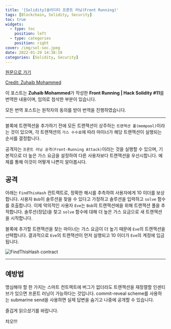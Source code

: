 ```yaml
---
title: '[Solidity]솔리디티 프론트 러닝(Front Running)'
tags: [Blockchain, Solidity, Security]
toc: true
widgets:
  - type: toc
    position: left
  - type: categories
    position: right
cover: /img/sol-sec.jpeg
date: 2022-01-29 14:38:19
categories: [Solidity, Security]
---
```


</pre>
<!--more-->

<!--more-->

[원문으로 가기](https://coinsbench.com/front-running-hack-solidity-10-57d0765d0179)

[Credit: Zuhaib Mohammed](https://zuhaibmd.medium.com/)

이 포스트는 **Zuhaib Mohammed**가 작성한 **Front Running | Hack Solidity #11**를 번역한 내용이며, 임의로 첨삭한 부분이 있습니다.

모든 번역 포스트는 원작자의 동의를 받아 번역을 진행하였습니다.

---

블록에 트랜잭션을 추가하기 전에 모든 트랜잭션이 상주하는 `트랜잭션 풀(mempool)`이라는 것이 있으며, 각 트랜잭션의 `가스 수수료`에 따라 마이너가 해당 트랜잭션이 실행되는 순서를 결정합니다.

공격자는 `프론트 러닝 공격(Front-Running Attack)`이라는 것을 실행할 수 있으며, 기본적으로 더 높은 가스 요금을 설정하여 다른 사용자보다 트랜잭션을 우선시합니다. 예제를 통해 이것이 어떻게 나쁜지 알아봅시다.

## **공격**

아래는 `FindThisHash` 컨트랙트로, 정확한 해시를 추측하여 사용자에게 10 이더를 보상합니다. 사용자 `Bob`이 솔루션을 찾을 수 있다고 가정하고 솔루션을 입력하고 `solve` 함수를 호출합니다. 이제 악의적인 사용자 `Eve`는 `Bob`의 트랜잭션에을 위해 트랜잭션 풀을 추적합니다. 솔루션(정답)을 찾고 `solve` 함수에 대해 더 높은 가스 요금으로 새 트랜잭션을 시작합니다.

블록에 추가할 트랜잭션을 찾는 마이너는 가스 요금이 더 높기 때문에 `Eve`의 트랜잭션을 선택합니다. 결과적으로 `Eve`의 트랜잭션이 먼저 실행되고 10 이더가 `Eve`의 계정에 입금됩니다.

![FindThisHash contract](/img/솔리디티-보안-프론트-러닝/2.png?style=centerme)

---

## **예방법**

명심해야 할 한 가지는 스마트 컨트랙트에 버그가 없더라도 트랜잭션을 재정렬할 인센티브가 있으면 프론트 러닝이 가능하다는 것입니다. commit-reveal scheme를 사용하는 submarine send을 사용하면 실제 답변을 숨기고 나중에 공개할 수 있습니다.

즐겁게 읽으셨기를 바랍니다.

챠오!!!